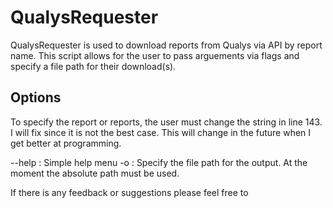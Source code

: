 # QualysRequester

QualysRequester is used to download reports from Qualys via API by report name. This script allows for the user to pass arguements via flags and specify a file path for their download(s). 

## Options

To specify the report or reports, the user must change the string in line 143. I will fix since it is not the best case. This will change in the future when I get better at programming. 

--help : Simple help menu
-o : Specify the file path for the output. At the moment the absolute path must be used. 

If there is any feedback or suggestions please feel free to 
